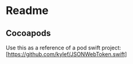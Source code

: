 # Readme

## Cocoapods

Use this as a reference of a pod swift project:
[https://github.com/kylef/JSONWebToken.swift]
